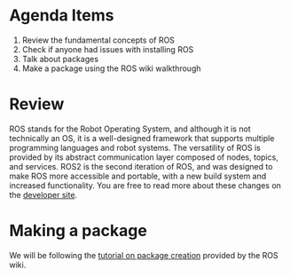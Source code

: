 # Agenda Items
1. Review the fundamental concepts of ROS
2. Check if anyone had issues with installing ROS
3. Talk about packages
4. Make a package using the ROS wiki walkthrough

# Review
ROS stands for the Robot Operating System, and although it is not technically an OS, it is a well-designed framework that supports multiple programming languages and robot systems. The versatility of ROS is provided by its abstract communication layer composed of nodes, topics, and services. ROS2 is the second iteration of ROS, and was designed to make ROS more accessible and portable, with a new build system and increased functionality. You are free to read more about these changes on the [developer site](https://design.ros2.org/articles/changes.html).

# Making a package
We will be following the [tutorial on package creation](https://index.ros.org/doc/ros2/Tutorials/Creating-Your-First-ROS2-Package/) provided by the ROS wiki.
